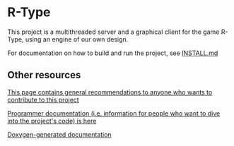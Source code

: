 # R-Type

This project is a multithreaded server and a graphical client for the game R-Type, using an engine of our own design.

For documentation on how to build and run the project, see [INSTALL.md](./INSTALL.md)

## Other resources

[This page contains general recommendations to anyone who wants to contribute to this project](./CONTRIBUTING.md)

[Programmer documentation (i.e. information for people who want to dive into the project's code) is here](./docs/INTRODUCTION.md)

[Doxygen-generated documentation](https://gabrielravier.github.io/epitech-rtype/)
